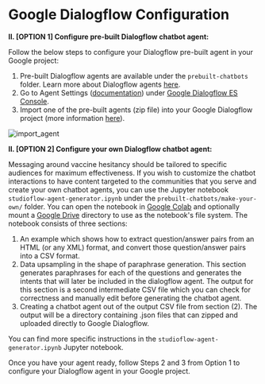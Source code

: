 # Google Dialogflow Configuration

**II. [OPTION 1] Configure pre-built Dialogflow chatbot agent:**

Follow the below steps to configure your Dialogflow pre-built agent in your Google project:

1. Pre-built Dialogflow agents are available under the `prebuilt-chatbots` folder. Learn more about Dialogflow agents [here](https://cloud.google.com/dialogflow/es/docs/agents-overview#:~:text=A%20Dialogflow%20agent%20is%20a,apps%20and%20services%20can%20understand).
2. Go to Agent Settings ([documentation](https://cloud.google.com/dialogflow/es/docs/agents-settings)) under [Google Dialogflow ES Console](https://dialogflow.cloud.google.com/). 
3. Import one of the pre-built agents (zip file) into your Google Dialogflow project (more information [here](https://cloud.google.com/dialogflow/es/docs/agents-settings#export)).

![import_agent](https://user-images.githubusercontent.com/4605360/120849443-f682d600-c52a-11eb-9bfc-b6bd29bc0d9a.png)

**II. [OPTION 2] Configure your own Dialogflow chatbot agent:**

Messaging around vaccine hesitancy should be tailored to specific audiences for maximum effectiveness. If you wish to customize the chatbot interactions to have content targeted to the communities that you serve and create your own chatbot agents, you can use the Jupyter notebook `studioflow-agent-generator.ipynb` under the `prebuilt-chatbots/make-your-own/` folder. You can open the notebook in [Google Colab](colab.research.google.com) and optionally mount a [Google Drive](https://drive.google.com/) directory to use as the notebook's file system. The notebook consists of three sections:
 
1. An example which shows how to extract question/answer pairs from an HTML (or any XML) format, and convert those question/answer pairs into a CSV format.
2. Data upsampling in the shape of paraphrase generation. This section generates paraphrases for each of the questions and generates the intents that will later be included in the dialogflow agent. The output for this section is a second intermediate CSV file which you can check for correctness and manually edit before generating the chatbot agent.
3. Creating a chatbot agent out of the output CSV file from section (2). The output will be a directory containing .json files that can zipped and uploaded directly to Google Dialogflow.

You can find more specific instructions in the `studioflow-agent-generator.ipynb` Jupyter notebook. 

Once you have your agent ready, follow Steps 2 and 3 from Option 1 to configure your Dialogflow agent in your Google project.

